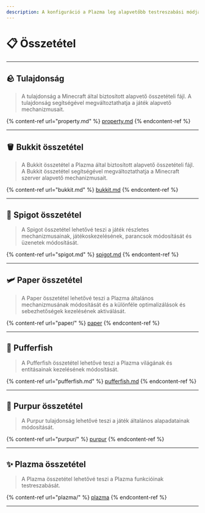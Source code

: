 ```yaml
---
description: A konfiguráció a Plazma leg alapvetőbb testreszabási módja.
---
```


# 📋 Összetétel

***

## 🪨 Tulajdonság <a href="#id-1" id="id-1"></a>

> A tulajdonság a Minecraft által biztosított alapvető összetételi fájl.
> A tulajdonság segítségével megváltoztathatja a játék alapvető mechanizmusait.

{% content-ref url="property.md" %}
[property.md](property.md)
{% endcontent-ref %}

***

## 🪣 Bukkit összetétel <a href="#id-2" id="id-2"></a>

> A Bukkit összetétel a Plazma által biztosított alapvető összetételi fájl.
> A Bukkit összetétel segítségével megváltoztathatja a Minecraft szerver alapvető mechanizmusait.

{% content-ref url="bukkit.md" %}
[bukkit.md](bukkit.md)
{% endcontent-ref %}

***

## 🚰 Spigot összetétel <a href="#id-3" id="id-3"></a>

> A Spigot összetétel lehetővé teszi a játék részletes mechanizmusainak, játékoskezelésének, parancsok módosítását és üzenetek módosítását.

{% content-ref url="spigot.md" %}
[spigot.md](spigot.md)
{% endcontent-ref %}

***

## 🛩️ Paper összetétel <a href="#id-4" id="id-4"></a>

> A Paper összetétel lehetővé teszi a Plazma általános mechanizmusának módosítását és a különféle optimalizálások és sebezhetőségek kezelésének aktiválását.

{% content-ref url="paper/" %}
[paper](paper/)
{% endcontent-ref %}

***

## 🐡 Pufferfish <a href="#id-6" id="id-6"></a>

> A Pufferfish összetétel lehetővé teszi a Plazma világának és entitásainak kezelésének módosítását.

{% content-ref url="pufferfish.md" %}
[pufferfish.md](pufferfish.md)
{% endcontent-ref %}

***

## 🦑 Purpur összetétel <a href="#id-7" id="id-7"></a>

> A Purpur tulajdonság lehetővé teszi a játék általános alapadatainak módosítását.

{% content-ref url="purpur/" %}
[purpur](purpur/)
{% endcontent-ref %}

***

## ✨ Plazma összetétel <a href="#id-8" id="id-8"></a>

> A Plazma összetétel lehetővé teszi a Plazma funkcióinak testreszabását.

{% content-ref url="plazma/" %}
[plazma](plazma/)
{% endcontent-ref %}

***
